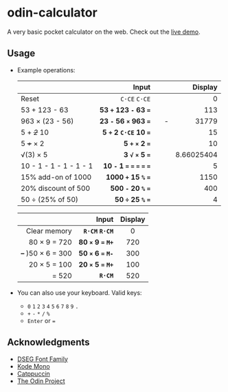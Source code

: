 # odin-calculator

A very basic pocket calculator on the web. Check out the [live demo](https://blankcubicle.github.io/odin-calculator/).

## Usage

- Example operations:

  |                        |                            Input |     |     |    Display |
  | :--------------------- | -------------------------------: | --- | --: | ---------: |
  | Reset                  |                    `C·CE` `C·CE` |     |     |          0 |
  | 53 + 123 - 63          |        **53 `+` 123 `-` 63 `=`** |     |     |        113 |
  | 963 × (23 - 56)        |        **23 `-` 56 `×` 963 `=`** |     |   - |      31779 |
  | 5 + _~~2~~_ 10         |        **5 `+` 2 `C·CE` 10 `=`** |     |     |         15 |
  | 5 _~~+~~_ × 2          |              **5 `+` `×` 2 `=`** |     |     |         10 |
  | √(3) × 5               |              **3 `√` `×` 5 `=`** |     |     | 8.66025404 |
  | 10 - 1 - 1 - 1 - 1 - 1 | **10 `-` 1 `=` `=` `=` `=` `=`** |     |     |          5 |
  | 15% add-on of 1000     |          **1000 `+` 15 `%` `=`** |     |     |       1150 |
  | 20% discount of 500    |           **500 `-` 20 `%` `=`** |     |     |        400 |
  | 50 ÷ (25% of 50)       |            **50 `÷` 25 `%` `=`** |     |     |          4 |

  |                     |                 Input | Display |
  | ------------------: | --------------------: | :-----: |
  |        Clear memory |     **`R·CM` `R·CM`** |    0    |
  |        80 × 9 = 720 | **80 `×` 9 `=` `M+`** |   720   |
  | **–** )50 × 6 = 300 | **50 `×` 6 `=` `M-`** |   300   |
  |        20 × 5 = 100 | **20 `×` 5 `=` `M+`** |   100   |
  |               = 520 |            **`R·CM`** |   520   |

- You can also use your keyboard. Valid keys:

  - `0` `1` `2` `3` `4` `5` `6` `7` `8` `9` `.`
  - `+` `-` `*` `/` `%`
  - `Enter` or `=`

## Acknowledgments

- [DSEG Font Family](https://github.com/keshikan/DSEG)
- [Kode Mono](https://github.com/isaozler/kode-mono/)
- [Catppuccin](https://github.com/catppuccin/catppuccin)
- [The Odin Project](https://www.theodinproject.com/)
